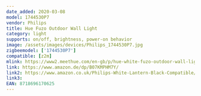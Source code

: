 ```yaml
---
date_added: 2020-03-08
model: 1744530P7
vendor: Philips
title: Hue Fuzo Outdoor Wall Light
category: light
supports: on/off, brightness, power-on behavior
image: /assets/images/devices/Philips_1744530P7.jpg
zigbeemodel: ['1744530P7']
compatible: [z2m]
mlink: https://www2.meethue.com/en-gb/p/hue-white-fuzo-outdoor-wall-light/1744530P7
link: https://www.amazon.de/dp/B07KMPHM7Y/
link2: https://www.amazon.co.uk/Philips-White-Lantern-Black-Compatible/dp/B07KMPHM7Y/
link3: 
EAN: 8718696170625
---
```

